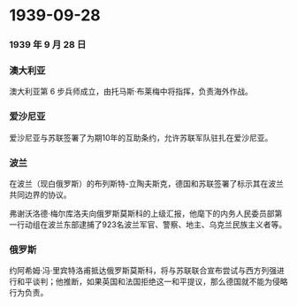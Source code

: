 # 1939-09-28

### 1939 年 9 月 28 日

### 澳大利亚

澳大利亚第 6 步兵师成立，由托马斯·布莱梅中将指挥，负责海外作战。

### 爱沙尼亚

爱沙尼亚与苏联签署了为期10年的互助条约，允许苏联军队驻扎在爱沙尼亚。

### 波兰

在波兰（现白俄罗斯）的布列斯特-立陶夫斯克，德国和苏联签署了标示其在波兰共同边界的协议。

弗谢沃洛德·梅尔库洛夫向俄罗斯莫斯科的上级汇报，他麾下的内务人民委员部第一行动组在波兰东部逮捕了923名波兰军官、警察、地主、乌克兰民族主义者等。

### 俄罗斯

约阿希姆·冯·里宾特洛甫抵达俄罗斯莫斯科，将与苏联联合宣布尝试与西方列强进行和平谈判；他推断，如果英国和法国拒绝这一和平提议，那么德国就不能为侵略行为负责。